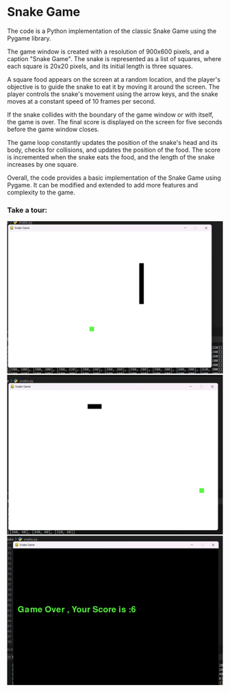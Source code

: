 # Snake Game 

The code is a Python implementation of the classic Snake Game using the Pygame library. 

The game window is created with a resolution of 900x600 pixels, and a caption "Snake Game". 
The snake is represented as a list of squares, where each square is 20x20 pixels, and its 
initial length is three squares. 

A square food appears on the screen at a random location, and the player's objective is to 
guide the snake to eat it by moving it around the screen. The player controls the snake's 
movement using the arrow keys, and the snake moves at a constant speed of 10 frames per second.

If the snake collides with the boundary of the game window or with itself, the game is over. 
The final score is displayed on the screen for five seconds before the game window closes. 

The game loop constantly updates the position of the snake's head and its body, checks for collisions,
and updates the position of the food. The score is incremented when the snake eats the food, and 
the length of the snake increases by one square. 

Overall, the code provides a basic implementation of the Snake Game using Pygame. It can be modified
and extended to add more features and complexity to the game.


### Take a tour:


![User Interface for the game:](image/a.png)
![User Interface for the game:](image/b.png)
![User Interface for the game:](image/c.png)

